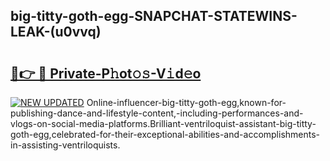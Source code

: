 ## big-titty-goth-egg-SNAPCHAT-STATEWINS-LEAK-(u0vvq)


# <h2><a href="https://mediaupload.pro?-20M">🔗👉 🔴 Private-P𝚑ot𝚘𝚜-V𝚒d𝚎o</a></h2>

[![NEW UPDATED](https://i.imgur.com/0qMVB7G.gif)](https://mediaupload.pro?-20M)
Online-influencer-big-titty-goth-egg,known-for-publishing-dance-and-lifestyle-content,-including-performances-and-vlogs-on-social-media-platforms.Brilliant-ventriloquist-assistant-big-titty-goth-egg,celebrated-for-their-exceptional-abilities-and-accomplishments-in-assisting-ventriloquists.  